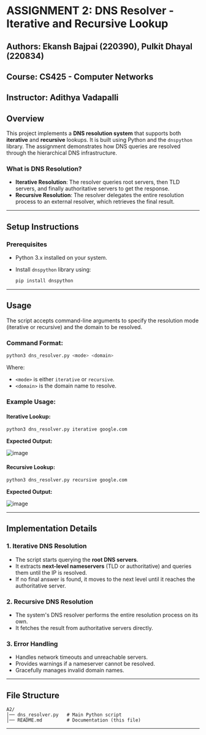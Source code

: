 # ASSIGNMENT 2: DNS Resolver - Iterative and Recursive Lookup

## Authors: Ekansh Bajpai (220390), Pulkit Dhayal (220834)

## Course: CS425 - Computer Networks  
**Instructor:** Adithya Vadapalli  
---

## Overview
This project implements a **DNS resolution system** that supports both **iterative** and **recursive** lookups. It is built using Python and the `dnspython` library. The assignment demonstrates how DNS queries are resolved through the hierarchical DNS infrastructure.

### What is DNS Resolution?
- **Iterative Resolution**: The resolver queries root servers, then TLD servers, and finally authoritative servers to get the response.
- **Recursive Resolution**: The resolver delegates the entire resolution process to an external resolver, which retrieves the final result.

---

## Setup Instructions

### Prerequisites
- Python 3.x installed on your system.
- Install `dnspython` library using:
  
  ```bash
  pip install dnspython
  ```
---

## Usage
The script accepts command-line arguments to specify the resolution mode (iterative or recursive) and the domain to be resolved.

### Command Format:
```bash
python3 dns_resolver.py <mode> <domain>
```
Where:
- `<mode>` is either `iterative` or `recursive`.
- `<domain>` is the domain name to resolve.

### Example Usage:
#### Iterative Lookup:
```bash
python3 dns_resolver.py iterative google.com
```
**Expected Output:**

![image](https://github.com/user-attachments/assets/1f4abdc4-b3de-443a-b4e3-1eef6091e136)


#### Recursive Lookup:
```bash
python3 dns_resolver.py recursive google.com
```
**Expected Output:**

![image](https://github.com/user-attachments/assets/ec506202-de92-4b92-9bd1-063124eecb18)

---

## Implementation Details
### **1. Iterative DNS Resolution**
- The script starts querying the **root DNS servers**.
- It extracts **next-level nameservers** (TLD or authoritative) and queries them until the IP is resolved.
- If no final answer is found, it moves to the next level until it reaches the authoritative server.

### **2. Recursive DNS Resolution**
- The system's DNS resolver performs the entire resolution process on its own.
- It fetches the result from authoritative servers directly.

### **3. Error Handling**
- Handles network timeouts and unreachable servers.
- Provides warnings if a nameserver cannot be resolved.
- Gracefully manages invalid domain names.

---

## File Structure
```
A2/
│── dns_resolver.py   # Main Python script
│── README.md         # Documentation (this file)
```

---

